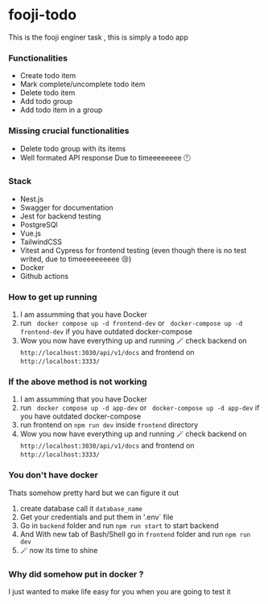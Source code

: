 # fooji-todo
This is the fooji enginer task , this is simply a todo app

### Functionalities
  - Create todo item
  - Mark complete/uncomplete todo item
  - Delete todo item
  - Add todo group
  - Add todo item in a group
 
 ### Missing crucial functionalities 
  - Delete todo group with its items
  - Well formated API response
  Due to timeeeeeeee 🕛
 
 ### Stack
  - Nest.js
  - Swagger for documentation
  - Jest for backend testing
  - PostgreSQl
  - Vue.js
  - TailwindCSS
  - Vitest and Cypress for frontend testing (even though there is no test writed, due to timeeeeeeeeee 😢)
  - Docker
  - Github actions
 
 ### How to get up running
  1. I am assumming that you have Docker
  2. run ` docker compose up -d frontend-dev` or ` docker-compose up -d frontend-dev` if you have outdated docker-compose
  3. Wow you now have everything up and running 🪄 check backend on `http://localhost:3030/api/v1/docs` and frontend on `http://localhost:3333/`

### If the above method is not working 
  1. I am assumming that you have Docker
  2. run ` docker compose up -d app-dev` or ` docker-compose up -d app-dev` if you have outdated docker-compose
  3. run frontend on `npm run dev` inside `frontend` directory
  4. Wow you now have everything up and running 🪄 check backend on `http://localhost:3030/api/v1/docs` and frontend on `http://localhost:3333/`


  ### You don't have docker
  Thats somehow pretty hard but we can figure it out
  1. create database call it `database_name`
  2. Get your credentials and put them in '.env` file
  3. Go in `backend` folder and run `npm run start` to start backend
  4. And With new tab of Bash/Shell go in `frontend` folder and run `npm run dev`
  5. 🪄 now its time to shine
 
 ### Why did somehow put in docker ? 
I just wanted to make life easy for you when you are going to test it
